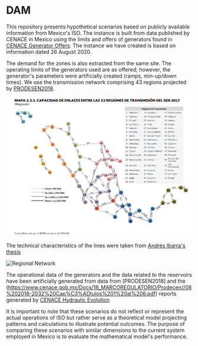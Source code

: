 # DAM

This repository presents hypothetical scenarios based on publicly available information from Mexico's ISO. The instance is built from data published by CENACE in Mexico using the limits and offers of generators found in [CENACE Generator Offers](https://www.cenace.gob.mx/Paginas/SIM/Reportes/OfertasMDA.aspx). The instance we have created is based on information dated 26 August 2020.

The demand for the zones is also extracted from the same site. The operating limits of the generators used are as offered; however, the generator's parameters were artificially created (ramps, min-up/down times). We use the transmission network comprising 43 regions projected by [PRODESEN2018](https://www.cenace.gob.mx/Docs/16_MARCOREGULATORIO/Prodecen//08%202018-2032%20Cap%C3%ADtulos%201%20al%206.pdf). 

<img src="images/red_prodesen.png" alt="Regional Network" width="600">

The technical characteristics of the lines were taken from 
[Andrés Ibarra's thesis](https://repositorio.tec.mx/bitstream/handle/11285/644822/IbarraDiaz_TesisMaestriaPDFA.pdf?sequence=6&isAllowed=y)

<img src="images/net.gif" alt="Regional Network" width="500">

The operational data of the generators and the data related to the reservoirs have been artificially generated from data from [PRODESEN2018] and the (https://www.cenace.gob.mx/Docs/16_MARCOREGULATORIO/Prodecen//08%202018-2032%20Cap%C3%ADtulos%201%20al%206.pdf)
 reports generated by [CENACE Hydraulic Evolution](https://www.cenace.gob.mx/Paginas/Info/EvolucionHidraulica.aspx)

It is important to note that these scenarios do not reflect or represent the actual operations of ISO but rather serve as a theoretical model projecting patterns and calculations to illustrate potential outcomes. The purpose of comparing these scenarios with similar dimensions to the current system employed in Mexico is to evaluate the mathematical model's performance.
